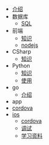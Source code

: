 * [介绍](README.md)
* 数据库
  * [SQL](db/sql.md)
* 前端
  * [知识](fe/kb.md)
  * [nodejs](fe/nodejs.md)
* CSharp
  * [知识](csharp/kb.md)
* Python
  * [知识](python/kb.md)
  * [使用](python/usage.md)
* go
  * [介绍](go/README.md)
* app
* [cordova](app/cordova.md)
* [ios](app/ios/SUMMARY.md)
    * [cordova](app/ios/cordova.md)
    * [调试](app/ios/debug.md)
    * [学习资料](app/ios/study.md)

